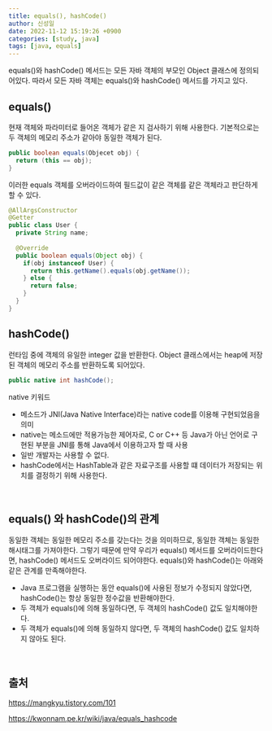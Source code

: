 ```yaml
---
title: equals(), hashCode()
author: 신성일
date: 2022-11-12 15:19:26 +0900
categories: [study, java]
tags: [java, equals]
---
```




equals()와 hashCode() 메서드는 모든 자바 객체의 부모인 Object 클래스에 정의되어있다. 따라서 모든 자바 객체는 equals()와 hashCode() 메서드를 가지고 있다.

## **equals()**

현재 객체와 파라미터로 들어온 객체가 같은 지 검사하기 위해 사용한다. 기본적으로는 두 객체의 메모리 주소가 같아야 동일한 객체가 된다.

```java
public boolean equals(Objecet obj) {
  return (this == obj);
}
```

이러한 equals 객체를 오버라이드하여 필드값이 같은 객체를 같은 객체라고 판단하게 할 수 있다.

```java
@AllArgsConstructor
@Getter
public class User {
  private String name;
  
  @Override
  public boolean equals(Object obj) {
    if(obj instanceof User) {
      return this.getName().equals(obj.getName()); 
    } else {
      return false;
    }
  }
}
```

## **hashCode()**

런타임 중에 객체의 유일한 integer 값을 반환한다. Object 클래스에서는 heap에 저장된 객체의 메모리 주소를 반환하도록 되어있다.

```java
public native int hashCode();
```

native 키워드

- 메소드가 JNI(Java Native Interface)라는 native code를 이용해 구현되었음을 의미
- native는 메소드에만 적용가능한 제어자로, C or C++ 등 Java가 아닌 언어로 구현된 부분을 JNI를 통해 Java에서 이용하고자 할 때 사용
- 일반 개발자는 사용할 수 없다. 
- hashCode에서는 HashTable과 같은 자료구조를 사용할 떄 데이터가 저장되는 위치를 결정하기 위해 사용한다.

<br/>

## **equals() 와 hashCode()의 관계**

동일한 객체는 동일한 메모리 주소를 갖는다는 것을 의미하므로, 동일한 객체는 동일한 해시태그를 가져야한다. 그렇기 때문에 만약 우리가 equals() 메서드를 오버라이드한다면, hashCode() 메서드도 오버라이드 되어야한다. equals()와 hashCode()는 아래와 같은 관계를 만족해야한다.

- Java 프로그램을 실행하는 동안 equals()에 사용된 정보가 수정되지 않았다면, hashCode()는 항상 동일한 정수값을 반환해야한다.
- 두 객체가 equals()에 의해 동일하다면, 두 객체의 hashCode() 값도 일치해야한다.
- 두 객체가 equals()에 의해 동일하지 않다면, 두 객체의 hashCode() 값도 일치하지 않아도 된다.

<br/>

## **출처**

https://mangkyu.tistory.com/101

https://kwonnam.pe.kr/wiki/java/equals_hashcode